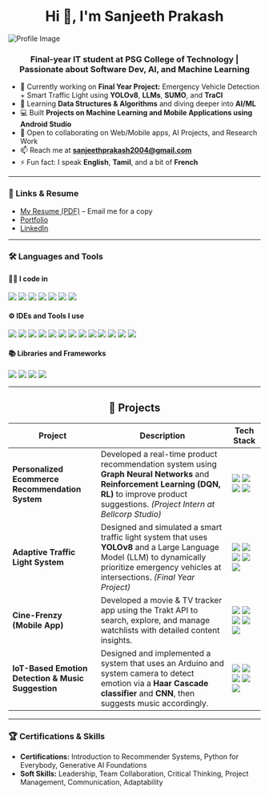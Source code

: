 <h1 align="center">Hi 👋, I'm Sanjeeth Prakash</h1>

![Profile Image](https://github.com/user-attachments/assets/032c1f49-1522-437a-aa6f-6922ad9c7aff)

<h3 align="center">Final-year IT student at PSG College of Technology | Passionate about Software Dev, AI, and Machine Learning</h3>

- 🔭 Currently working on **Final Year Project:** Emergency Vehicle Detection + Smart Traffic Light using **YOLOv8**, **LLMs**, **SUMO**, and **TraCI**
- 🌱 Learning **Data Structures & Algorithms** and diving deeper into **AI/ML**
- 💻 Built **Projects on Machine Learning and Mobile Applications using Android Studio**
- 🤝 Open to collaborating on Web/Mobile apps, AI Projects, and Research Work
- 📫 Reach me at **sanjeethprakash2004@gmail.com**
- ⚡ Fun fact: I speak **English**, **Tamil**, and a bit of **French**

---

### 📄 Links & Resume
- [My Resume (PDF)](mailto:sanjeethprakash2004@gmail.com) – Email me for a copy
- [Portfolio](https://www.linkedin.com/in/sanjeeth-prakash/)
- [LinkedIn](https://www.linkedin.com/in/sanjeeth-prakash/)

---

### 🛠️ Languages and Tools

#### 👨‍💻 I code in
<p>
  <img src="https://img.shields.io/badge/Python-3776AB?style=for-the-badge&logo=python&logoColor=white"/>
  <img src="https://img.shields.io/badge/Java-ED8B00?style=for-the-badge&logo=java&logoColor=white"/>
  <img src="https://img.shields.io/badge/Kotlin-7F52FF?style=for-the-badge&logo=kotlin&logoColor=white"/>
  <img src="https://img.shields.io/badge/HTML5-E34F26?style=for-the-badge&logo=html5&logoColor=white"/>
  <img src="https://img.shields.io/badge/CSS3-1572B6?style=for-the-badge&logo=css3&logoColor=white"/>
  <img src="https://img.shields.io/badge/JavaScript-F7DF1E?style=for-the-badge&logo=javascript&logoColor=black"/>
  <img src="https://img.shields.io/badge/PHP-777BB4?style=for-the-badge&logo=php&logoColor=white"/>
</p>

#### ⚙️ IDEs and Tools I use
<p>
  <img src="https://img.shields.io/badge/Android%20Studio-3DDC84?style=for-the-badge&logo=android-studio&logoColor=white"/>
  <img src="https://img.shields.io/badge/VS%20Code-0078d7?style=for-the-badge&logo=visual-studio-code&logoColor=white"/>
  <img src="https://img.shields.io/badge/SUMO-000000?style=for-the-badge&logo=data:image/svg+xml;base64,...&logoColor=white"/>
  <img src="https://img.shields.io/badge/Git-F05032?style=for-the-badge&logo=git&logoColor=white"/>
  <img src="https://img.shields.io/badge/GitHub-181717?style=for-the-badge&logo=github&logoColor=white"/>
  <img src="https://img.shields.io/badge/Adobe%20Premiere%20Pro-9999FF?style=for-the-badge&logo=adobe-premiere-pro&logoColor=white"/>
  <img src="https://img.shields.io/badge/Unity-000000?style=for-the-badge&logo=unity&logoColor=white"/>
  <img src="https://img.shields.io/badge/Adobe%20After%20Effects-9999FF?style=for-the-badge&logo=adobe-after-effects&logoColor=white"/>
  <img src="https://img.shields.io/badge/IntelliJ%20IDEA-000000?style=for-the-badge&logo=intellij-idea&logoColor=white"/>
  <img src="https://img.shields.io/badge/Jupyter-F37626?style=for-the-badge&logo=jupyter&logoColor=white"/>
  <img src="https://img.shields.io/badge/MySQL-4479A1?style=for-the-badge&logo=mysql&logoColor=white"/>
  <img src="https://img.shields.io/badge/XAMPP-FB7A24?style=for-the-badge&logo=xampp&logoColor=white"/>
  <img src="https://img.shields.io/badge/Django-092E20?style=for-the-badge&logo=django&logoColor=white"/>
</p>

#### 📚 Libraries and Frameworks
<p>
  <img src="https://img.shields.io/badge/Pandas-150458?style=for-the-badge&logo=pandas&logoColor=white"/>
  <img src="https://img.shields.io/badge/NumPy-013243?style=for-the-badge&logo=numpy&logoColor=white"/>
  <img src="https://img.shields.io/badge/Matplotlib-000000?style=for-the-badge&logo=matplotlib&logoColor=white"/>
  <img src="https://img.shields.io/badge/Scikit--learn-F7931E?style=for-the-badge&logo=scikit-learn&logoColor=black"/>
</p>

---

<h2 align="center">📂 Projects</h2>

| Project | Description | Tech Stack |
|---------|-------------|------------|
| **Personalized Ecommerce Recommendation System** | Developed a real-time product recommendation system using **Graph Neural Networks** and **Reinforcement Learning (DQN, RL)** to improve product suggestions. *(Project Intern at Bellcorp Studio)* | <img src="https://img.shields.io/badge/Python-3776AB?style=for-the-badge&logo=python&logoColor=white"/> <img src="https://img.shields.io/badge/TensorFlow-FF6F00?style=for-the-badge&logo=tensorflow&logoColor=white"/> <img src="https://img.shields.io/badge/PyTorch-EE4C2C?style=for-the-badge&logo=pytorch&logoColor=white"/> <img src="https://img.shields.io/badge/Reinforcement%20Learning-000000?style=for-the-badge&logo=openai&logoColor=white"/> |
| **Adaptive Traffic Light System** | Designed and simulated a smart traffic light system that uses **YOLOv8** and a Large Language Model (LLM) to dynamically prioritize emergency vehicles at intersections. *(Final Year Project)* | <img src="https://img.shields.io/badge/Python-3776AB?style=for-the-badge&logo=python&logoColor=white"/> <img src="https://img.shields.io/badge/YOLOv8-00FFFF?style=for-the-badge&logo=opencv&logoColor=black"/> <img src="https://img.shields.io/badge/SUMO-000000?style=for-the-badge&logo=traffic-light&logoColor=white"/> <img src="https://img.shields.io/badge/Unity-000000?style=for-the-badge&logo=unity&logoColor=white"/> <img src="https://img.shields.io/badge/TraCI-FF5722?style=for-the-badge&logo=code&logoColor=white"/> |
| **Cine-Frenzy (Mobile App)** | Developed a movie & TV tracker app using the Trakt API to search, explore, and manage watchlists with detailed content insights. | <img src="https://img.shields.io/badge/Kotlin-7F52FF?style=for-the-badge&logo=kotlin&logoColor=white"/> <img src="https://img.shields.io/badge/Android%20Studio-3DDC84?style=for-the-badge&logo=android-studio&logoColor=white"/> <img src="https://img.shields.io/badge/Room%20DB-009688?style=for-the-badge&logo=sqlite&logoColor=white"/> <img src="https://img.shields.io/badge/TMDB-01B4E4?style=for-the-badge&logo=tmdb&logoColor=white"/> <img src="https://img.shields.io/badge/Trakt-ED1C24?style=for-the-badge&logo=trakt&logoColor=white"/> |
| **IoT-Based Emotion Detection & Music Suggestion** | Designed and implemented a system that uses an Arduino and system camera to detect emotion via a **Haar Cascade classifier** and **CNN**, then suggests music accordingly. | <img src="https://img.shields.io/badge/C-00599C?style=for-the-badge&logo=c&logoColor=white"/> <img src="https://img.shields.io/badge/Arduino-00979D?style=for-the-badge&logo=arduino&logoColor=white"/> <img src="https://img.shields.io/badge/OpenCV-5C3EE8?style=for-the-badge&logo=opencv&logoColor=white"/> <img src="https://img.shields.io/badge/Keras-D00000?style=for-the-badge&logo=keras&logoColor=white"/> <img src="https://img.shields.io/badge/Music%20API-FF4088?style=for-the-badge&logo=musicbrainz&logoColor=white"/> |

---

### 🏆 Certifications & Skills
- **Certifications:** Introduction to Recommender Systems, Python for Everybody, Generative AI Foundations
- **Soft Skills:** Leadership, Team Collaboration, Critical Thinking, Project Management, Communication, Adaptability
